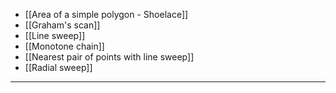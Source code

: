 - [[Area of ​​a simple polygon - Shoelace]]
- [[Graham's scan]]
- [[Line sweep]]
- [[Monotone chain]]
- [[Nearest pair of points with line sweep]]
- [[Radial sweep]]

---